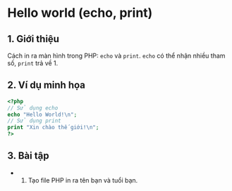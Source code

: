 # Hello world (echo, print)

## 1. Giới thiệu
Cách in ra màn hình trong PHP: `echo` và `print`. `echo` có thể nhận nhiều tham số, `print` trả về 1.

## 2. Ví dụ minh họa

```php
<?php
// Sử dụng echo
echo "Hello World!\n";
// Sử dụng print
print "Xin chào thế giới!\n";
?>
```

## 3. Bài tập
- 1. Tạo file PHP in ra tên bạn và tuổi bạn.
